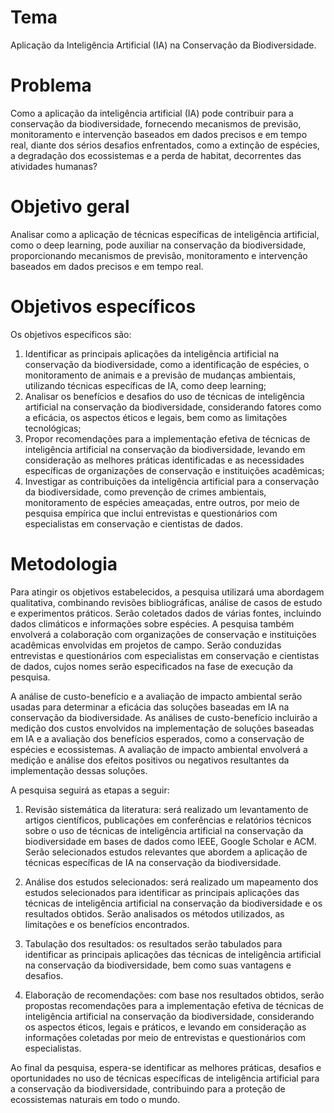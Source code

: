 # Tema
Aplicação da Inteligência Artificial (IA) na Conservação da Biodiversidade.

# Problema
Como a aplicação da inteligência artificial (IA) pode contribuir para a conservação da biodiversidade, fornecendo mecanismos de previsão, monitoramento e intervenção baseados em dados precisos e em tempo real, diante dos sérios desafios enfrentados, como a extinção de espécies, a degradação dos ecossistemas e a perda de habitat, decorrentes das atividades humanas?

# Objetivo geral
Analisar como a aplicação de técnicas específicas de inteligência artificial, como o deep learning, pode auxiliar na conservação da biodiversidade, proporcionando mecanismos de previsão, monitoramento e intervenção baseados em dados precisos e em tempo real.

# Objetivos específicos
Os objetivos específicos são:

1. Identificar as principais aplicações da inteligência artificial na conservação da biodiversidade, como a identificação de espécies, o monitoramento de animais e a previsão de mudanças ambientais, utilizando técnicas específicas de IA, como deep learning;
3. Analisar os benefícios e desafios do uso de técnicas de inteligência artificial na conservação da biodiversidade, considerando fatores como a eficácia, os aspectos éticos e legais, bem como as limitações tecnológicas;
4. Propor recomendações para a implementação efetiva de técnicas de inteligência artificial na conservação da biodiversidade, levando em consideração as melhores práticas identificadas e as necessidades específicas de organizações de conservação e instituições acadêmicas;
5. Investigar as contribuições da inteligência artificial para a conservação da biodiversidade, como prevenção de crimes ambientais, monitoramento de espécies ameaçadas, entre outros, por meio de pesquisa empírica que inclui entrevistas e questionários com especialistas em conservação e cientistas de dados.
   
# Metodologia

Para atingir os objetivos estabelecidos, a pesquisa utilizará uma abordagem qualitativa, combinando revisões bibliográficas, análise de casos de estudo e experimentos práticos. Serão coletados dados de várias fontes, incluindo dados climáticos e informações sobre espécies. A pesquisa também envolverá a colaboração com organizações de conservação e instituições acadêmicas envolvidas em projetos de campo. Serão conduzidas entrevistas e questionários com especialistas em conservação e cientistas de dados, cujos nomes serão especificados na fase de execução da pesquisa.

A análise de custo-benefício e a avaliação de impacto ambiental serão usadas para determinar a eficácia das soluções baseadas em IA na conservação da biodiversidade. As análises de custo-benefício incluirão a medição dos custos envolvidos na implementação de soluções baseadas em IA e a avaliação dos benefícios esperados, como a conservação de espécies e ecossistemas. A avaliação de impacto ambiental envolverá a medição e análise dos efeitos positivos ou negativos resultantes da implementação dessas soluções.

A pesquisa seguirá as etapas a seguir:

1. Revisão sistemática da literatura: será realizado um levantamento de artigos científicos, publicações em conferências e relatórios técnicos sobre o uso de técnicas de inteligência artificial na conservação da biodiversidade em bases de dados como IEEE, Google Scholar e ACM. Serão selecionados estudos relevantes que abordem a aplicação de técnicas específicas de IA na conservação da biodiversidade.

2. Análise dos estudos selecionados: será realizado um mapeamento dos estudos selecionados para identificar as principais aplicações das técnicas de inteligência artificial na conservação da biodiversidade e os resultados obtidos. Serão analisados os métodos utilizados, as limitações e os benefícios encontrados.

3. Tabulação dos resultados: os resultados serão tabulados para identificar as principais aplicações das técnicas de inteligência artificial na conservação da biodiversidade, bem como suas vantagens e desafios.

4. Elaboração de recomendações: com base nos resultados obtidos, serão propostas recomendações para a implementação efetiva de técnicas de inteligência artificial na conservação da biodiversidade, considerando os aspectos éticos, legais e práticos, e levando em consideração as informações coletadas por meio de entrevistas e questionários com especialistas.

Ao final da pesquisa, espera-se identificar as melhores práticas, desafios e oportunidades no uso de técnicas específicas de inteligência artificial para a conservação da biodiversidade, contribuindo para a proteção de ecossistemas naturais em todo o mundo.
